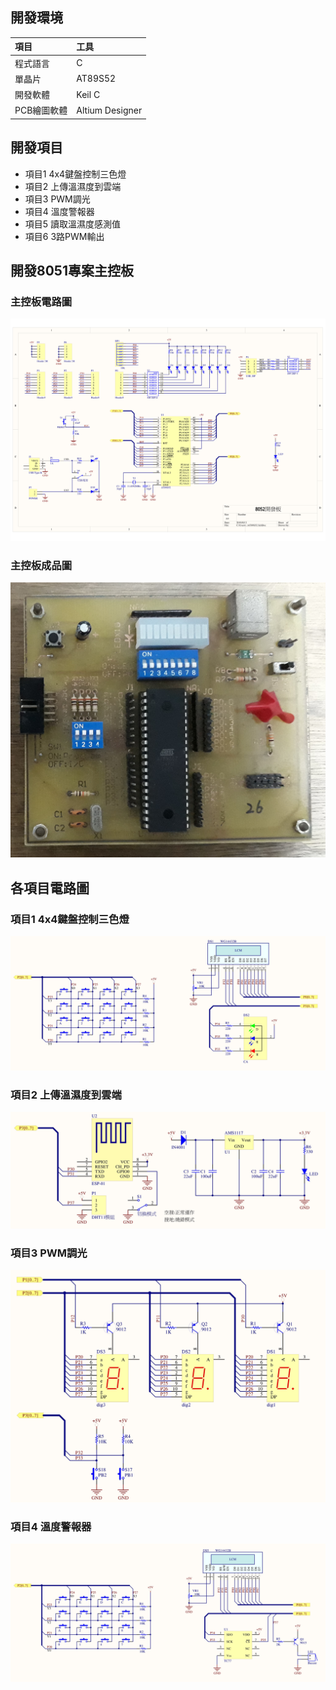 ## 開發環境
項目                |工具
:------------------|:----------------
程式語言            |C
單晶片              |AT89S52
開發軟體            |Keil C
PCB繪圖軟體         |Altium Designer

## 開發項目
* 項目1 4x4鍵盤控制三色燈
* 項目2 上傳溫濕度到雲端
* 項目3 PWM調光
* 項目4 溫度警報器
* 項目5 讀取溫濕度感測值
* 項目6 3路PWM輸出

## 開發8051專案主控板
### 主控板電路圖
<img src="https://raw.githubusercontent.com/Guiiiiiiiii/8051/master/AT89S52主控板電路圖.jpg"/>

### 主控板成品圖
<img src="https://raw.githubusercontent.com/Guiiiiiiiii/8051/master/AT89S52主控板成品圖.jpg"/>

## 各項目電路圖
### 項目1 4x4鍵盤控制三色燈
<img src="https://raw.githubusercontent.com/Guiiiiiiiii/8051/master/4x4鍵盤控制RGB顏色.jpg"/>

### 項目2 上傳溫濕度到雲端
<img src="https://raw.githubusercontent.com/Guiiiiiiiii/8051/master/ESP8266.jpg"/>

### 項目3 PWM調光
<img src="https://raw.githubusercontent.com/Guiiiiiiiii/8051/master/PWM.jpg"/>

### 項目4 溫度警報器
<img src="https://raw.githubusercontent.com/Guiiiiiiiii/8051/master/Alarm.jpg"/>
